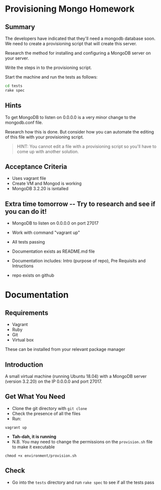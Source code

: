 # Provisioning Mongo Homework

## Summary

The developers have indicated that they'll need a mongodb database soon. We need to create a provisioning script that will create this server.

Research the method for installing and configuring a MongoDB server on your server.

Write the steps in to the provisioning script.

Start the machine and run the tests as follows:

```bash
cd tests
rake spec
```

## Hints

To get MongoDB to listen on 0.0.0.0 is a very minor change to the mongodb.conf file.

Research how this is done. But consider how you can automate the editing of this file with your provisioning script.

> HINT: You cannot edit a file with a provisioning script so you'll have to come up with another solution.


## Acceptance Criteria

* Uses vagrant file
* Create VM and Mongod is working
* MongoDB 3.2.20 is isntalled

## Extra time tomorrow -- Try to research and see if you can do it!
* MongoDB to listen on 0.0.0.0 on port 27017
* Work with command "vagrant up"
* All tests passing

* Documentation exists as README.md file
* Documentation includes: Intro (purpose of repo), Pre Requisits  and Intructions

* repo exists on github


# Documentation

## Requirements

* Vagrant
* Ruby
* Git
* Virtual box

These can be installed from your relevant package manager

## Introduction

A small virtual machine (running Ubuntu 18.04) with a MongoDB server (version 3.2.20) on the IP 0.0.0.0 and port 27017.

## Get What You Need

* Clone the git directory with `git clone`
* Check the presence of all the files
* Run:
```
vagrant up
```
* **Tah-dah, it is running**
* N.B. You may need to change the permissions on the `provision.sh` file to make it executable
```
chmod +x environment/provision.sh
```

## Check

* Go into the `tests` directory and run `rake spec` to see if all the tests pass
